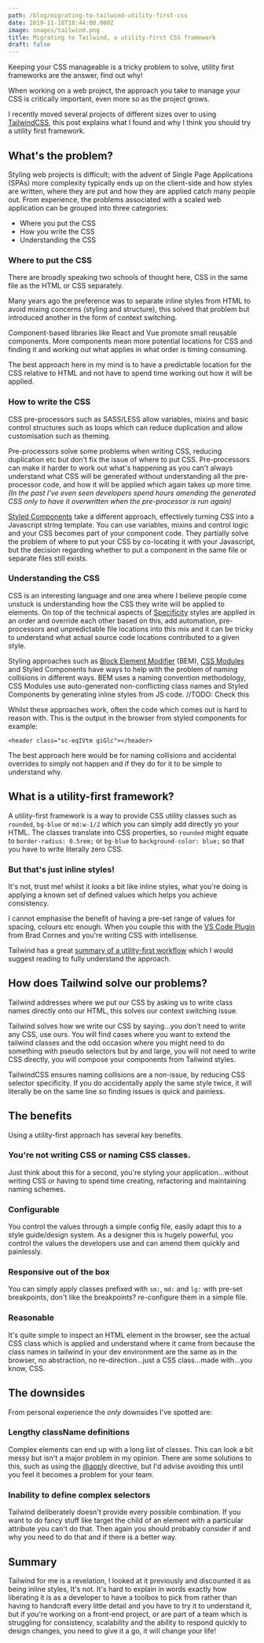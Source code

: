 ```yaml
---
path: /blog/migrating-to-tailwind-utility-first-css
date: 2019-11-18T18:44:00.000Z
image: images/tailwind.png
title: Migrating to Tailwind, a utility-first CSS framework
draft: false
---
```


Keeping your CSS manageable is a tricky problem to solve, utility first frameworks are the answer, find out why!

<!-- end -->

When working on a web project, the approach you take to manage your CSS is critically important, even more so as the project grows.

I recently moved several projects of different sizes over to using [TailwindCSS](https://tailwindcss.com/), this post explains what I found and why I think you should try a utility first framework.

## What's the problem?

Styling web projects is difficult; with the advent of Single Page Applications (SPAs) more complexity typically ends up on the client-side and how styles are written, where they are put and how they are applied catch many people out.
From experience, the problems associated with a scaled web application can be grouped into three categories:

- Where you put the CSS
- How you write the CSS
- Understanding the CSS

### Where to put the CSS

There are broadly speaking two schools of thought here, CSS in the same file as the HTML or CSS separately.

Many years ago the preference was to separate inline styles from HTML to avoid mixing concerns (styling and structure), this solved that problem but introduced another in the form of context switching.

Component-based libraries like React and Vue promote small reusable components. More components mean more potential locations for CSS and finding it and working out what applies in what order is timing consuming.

The best approach here in my mind is to have a predictable location for the CSS relative to HTML and not have to spend time working out how it will be applied.

### How to write the CSS

CSS pre-processors such as SASS/LESS allow variables, mixins and basic control structures such as loops which can reduce duplication and allow customisation such as theming.

Pre-processors solve some problems when writing CSS, reducing duplication etc but don't fix the issue of where to put CSS. Pre-processors can make it harder to work out what's happening as you can't always understand what CSS will be generated without understanding all the pre-processor code, and how it will be applied which again takes up more time. _(In the past I've even seen developers spend hours amending the generated CSS only to have it overwritten when the pre-processor is run again)_

[Styled Components](https://styled-components.com/) take a different approach, effectively turning CSS into a Javascript string template. You can use variables, mixins and control logic and your CSS becomes part of your component code.
They partially solve the problem of where to put your CSS by co-locating it with your Javascript, but the decision regarding whether to put a component in the same file or separate files still exists.

### Understanding the CSS

CSS is an interesting language and one area where I believe people come unstuck is understanding how the CSS they write will be applied to elements. On top of the technical aspects of [Specificity](https://developer.mozilla.org/en-US/docs/Web/CSS/Specificity) styles are applied in an order and override each other based on this, add automation, pre-processors and unpredictable file locations into this mix and it can be tricky to understand what actual source code locations contributed to a given style.

Styling approaches such as [Block Element Modifier](http://getbem.com/) (BEM), [CSS Modules](https://github.com/css-modules/css-modules) and Styled Components have ways to help with the problem of naming collisions in different ways. BEM uses a naming convention methodology, CSS Modules use auto-generated non-conflicting class names and Styled Components by generating inline styles from JS code. //TODO: Check this

Whilst these approaches work, often the code which comes out is hard to reason with. This is the output in the browser from styled components for example:

`<header class="sc-eqIVtm giGlc"></header>`

The best approach here would be for naming collisions and accidental overrides to simply not happen and if they do for it to be simple to understand why.

## What is a utility-first framework?

A utility-first framework is a way to provide CSS utility classes such as `rounded`, `bg-blue` or `md:w-1/2` which you can simply add directly yo your HTML. The classes translate into CSS properties, so `rounded` might equate to `border-radius: 0.5rem;` or `bg-blue` to `background-color: blue;` so that you have to write literally zero CSS.

### But that's just inline styles!

It's not, trust me! whilst it _looks_ a bit like inline styles, what you're doing is applying a known set of defined values which helps you achieve consistency.

I cannot emphasise the benefit of having a pre-set range of values for spacing, colours etc enough. When you couple this with the [VS Code Plugin](https://marketplace.visualstudio.com/items?itemName=bradlc.vscode-tailwindcss) from Brad Cornes and you're writing CSS with intellisense.

Tailwind has a great [summary of a utility-first workflow](https://tailwindcss.com/docs/utility-first/) which I would suggest reading to fully understand the approach.

## How does Tailwind solve our problems?

Tailwind addresses where we put our CSS by asking us to write class names directly onto our HTML, this solves our context switching issue.

Tailwind solves how we write our CSS by saying...you don't need to write any CSS, use ours. You will find cases where you want to extend the tailwind classes and the odd occasion where you might need to do something with pseudo selectors but by and large, you will not need to write CSS directly, you will compose your components from Tailwind styles.

TailwindCSS ensures naming collisions are a non-issue, by reducing CSS selector specificity. If you do accidentally apply the same style twice, it will literally be on the same line so finding issues is quick and painless.

## The benefits

Using a utility-first approach has several key benefits.

### You're not writing CSS or naming CSS classes.

Just think about this for a second, you're styling your application...without writing CSS or having to spend time creating, refactoring and maintaining naming schemes.

### Configurable

You control the values through a simple config file, easily adapt this to a style guide/design system. As a designer this is hugely powerful, you control the values the developers use and can amend them quickly and painlessly.

### Responsive out of the box

You can simply apply classes prefixed with `sm:`, `md:` and `lg:` with pre-set breakpoints, don't like the breakpoints? re-configure them in a simple file.

### Reasonable

It's quite simple to inspect an HTML element in the browser, see the actual CSS class which is applied and understand where it came from because the class names in tailwind in your dev environment are the same as in the browser, no abstraction, no re-direction...just a CSS class...made with...you know, CSS.

## The downsides

From personal experience the _only_ downsides I've spotted are:

### Lengthy className definitions

Complex elements can end up with a long list of classes. This can look a bit messy but isn't a major problem in my opinion. There are some solutions to this, such as using the [@apply](https://tailwindcss.com/docs/extracting-components/) directive, but I'd advise avoiding this until you feel it becomes a problem for your team.

### Inability to define complex selectors

Tailwind deliberately doesn't provide every possible combination. If you want to do fancy stuff like target the child of an element with a particular attribute you can't do that. Then again you should probably consider if and why you need to do that and if there is a better way.

## Summary

Tailwind for me is a revelation, I looked at it previously and discounted it as being inline styles, It's not. It's hard to explain in words exactly how liberating it is as a developer to have a toolbox to pick from rather than having to handcraft every little detail and you have to try it to understand it, but if you're working on a front-end project, or are part of a team which is struggling for consistency, scalability and the ability to respond quickly to design changes, you need to give it a go, it will change your life!
